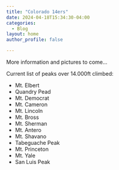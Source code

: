 ```yaml
---
title: "Colorado 14ers"
date: 2024-04-18T15:34:30-04:00
categories:
  - Blog
layout: home
author_profile: false

---
```


More information and pictures to come...

Current list of peaks over 14.000ft climbed:

- Mt. Elbert
- Quandry Pead
- Mt. Democrat
- Mt. Cameron
- Mt. Lincoln
- Mt. Bross
- Mt. Sherman
- Mt. Antero
- Mt. Shavano
- Tabeguache Peak
- Mt. Princeton
- Mt. Yale
- San Luis Peak
